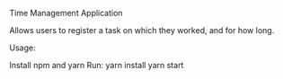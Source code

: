 Time Management Application

Allows users to register a task on which they worked, and for how long.

Usage:

Install npm and yarn
Run:
  yarn install
  yarn start
